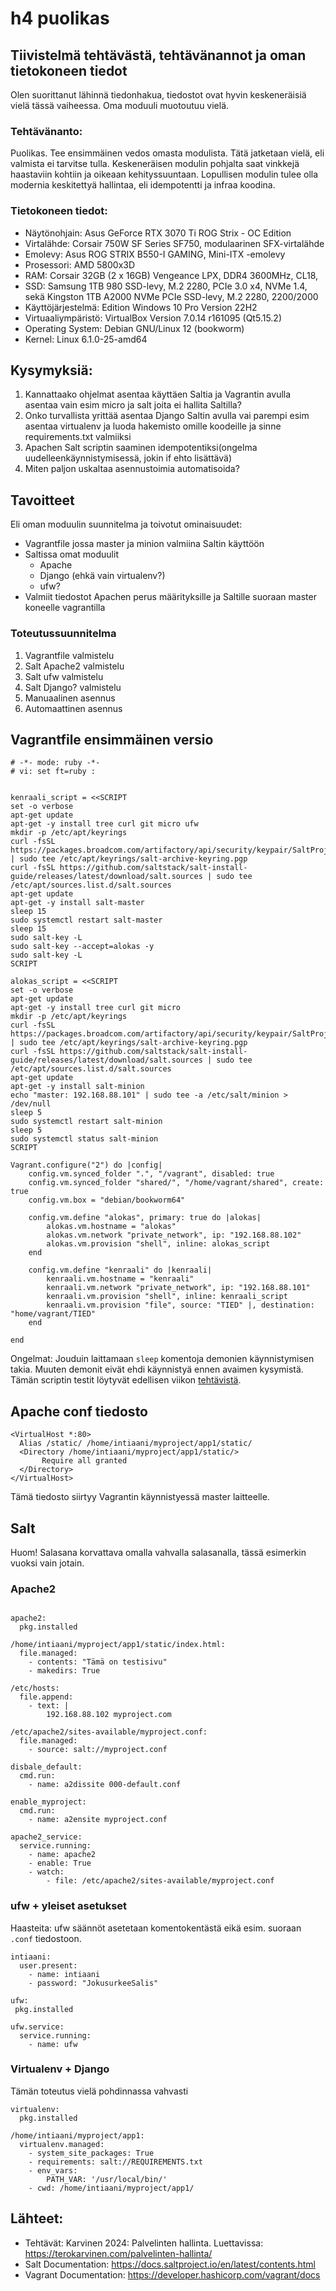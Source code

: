 # h4 puolikas

## Tiivistelmä tehtävästä, tehtävänannot ja oman tietokoneen tiedot
Olen suorittanut lähinnä tiedonhakua, tiedostot ovat hyvin keskeneräisiä vielä tässä vaiheessa. Oma moduuli muotoutuu vielä. 

### Tehtävänanto:
Puolikas. Tee ensimmäinen vedos omasta modulista. Tätä jatketaan vielä, eli valmista ei tarvitse tulla. Keskeneräisen modulin pohjalta saat vinkkejä haastaviin kohtiin ja oikeaan kehityssuuntaan. Lopullisen modulin tulee olla modernia keskitettyä hallintaa, eli idempotentti ja infraa koodina.
  
### Tietokoneen tiedot: 
- Näytönohjain: Asus GeForce RTX 3070 Ti ROG Strix - OC Edition
- Virtalähde: Corsair 750W SF Series SF750, modulaarinen SFX-virtalähde
- Emolevy: Asus ROG STRIX B550-I GAMING, Mini-ITX -emolevy
- Prosessori: AMD 5800x3D
- RAM: Corsair 32GB (2 x 16GB) Vengeance LPX, DDR4 3600MHz, CL18,
- SSD: Samsung 1TB 980 SSD-levy, M.2 2280, PCIe 3.0 x4, NVMe 1.4, sekä Kingston 1TB A2000 NVMe PCIe SSD-levy, M.2 2280, 2200/2000
- Käyttöjärjestelmä: Edition	Windows 10 Pro Version	22H2
- Virtuaaliympäristö: VirtualBox Version 7.0.14 r161095 (Qt5.15.2)
- Operating System: Debian GNU/Linux 12 (bookworm)  
- Kernel: Linux 6.1.0-25-amd64

## Kysymyksiä:
1. Kannattaako ohjelmat asentaa käyttäen Saltia ja Vagrantin avulla asentaa vain esim micro ja salt joita ei hallita Saltilla?
2. Onko turvallista yrittää asentaa Django Saltin avulla vai parempi esim asentaa virtualenv ja luoda hakemisto omille koodeille ja sinne requirements.txt valmiiksi
3. Apachen Salt scriptin saaminen idempotentiksi(ongelma uudelleenkäynnistymisessä, jokin if ehto lisättävä)
4. Miten paljon uskaltaa asennustoimia automatisoida?

## Tavoitteet
Eli oman moduulin suunnitelma ja toivotut ominaisuudet:
- Vagrantfile jossa master ja minion valmiina Saltin käyttöön 
- Saltissa omat moduulit
  - Apache
  - Django (ehkä vain virtualenv?)
  - ufw?
- Valmiit tiedostot Apachen perus määrityksille ja Saltille suoraan master koneelle vagrantilla

### Toteutussuunnitelma
1. Vagrantfile valmistelu
2. Salt Apache2 valmistelu
3. Salt ufw valmistelu
4. Salt Django? valmistelu
5. Manuaalinen asennus
6. Automaattinen asennus

## Vagrantfile ensimmäinen versio
~~~
# -*- mode: ruby -*-
# vi: set ft=ruby :


kenraali_script = <<SCRIPT
set -o verbose
apt-get update
apt-get -y install tree curl git micro ufw
mkdir -p /etc/apt/keyrings
curl -fsSL https://packages.broadcom.com/artifactory/api/security/keypair/SaltProjectKey/public | sudo tee /etc/apt/keyrings/salt-archive-keyring.pgp
curl -fsSL https://github.com/saltstack/salt-install-guide/releases/latest/download/salt.sources | sudo tee /etc/apt/sources.list.d/salt.sources
apt-get update
apt-get -y install salt-master
sleep 15
sudo systemctl restart salt-master
sleep 15
sudo salt-key -L
sudo salt-key --accept=alokas -y
sudo salt-key -L
SCRIPT

alokas_script = <<SCRIPT
set -o verbose
apt-get update
apt-get -y install tree curl git micro
mkdir -p /etc/apt/keyrings
curl -fsSL https://packages.broadcom.com/artifactory/api/security/keypair/SaltProjectKey/public | sudo tee /etc/apt/keyrings/salt-archive-keyring.pgp
curl -fsSL https://github.com/saltstack/salt-install-guide/releases/latest/download/salt.sources | sudo tee /etc/apt/sources.list.d/salt.sources
apt-get update
apt-get -y install salt-minion
echo "master: 192.168.88.101" | sudo tee -a /etc/salt/minion > /dev/null
sleep 5
sudo systemctl restart salt-minion
sleep 5
sudo systemctl status salt-minion
SCRIPT

Vagrant.configure("2") do |config|
	config.vm.synced_folder ".", "/vagrant", disabled: true
	config.vm.synced_folder "shared/", "/home/vagrant/shared", create: true
	config.vm.box = "debian/bookworm64"

	config.vm.define "alokas", primary: true do |alokas|
		alokas.vm.hostname = "alokas"
		alokas.vm.network "private_network", ip: "192.168.88.102"
		alokas.vm.provision "shell", inline: alokas_script
	end

	config.vm.define "kenraali" do |kenraali|
		kenraali.vm.hostname = "kenraali"
		kenraali.vm.network "private_network", ip: "192.168.88.101"
		kenraali.vm.provision "shell", inline: kenraali_script
		kenraali.vm.provision "file", source: "TIED" |, destination: "home/vagrant/TIED"
	end
	
end
~~~
Ongelmat: Jouduin laittamaan `sleep` komentoja demonien käynnistymisen takia. Muuten demonit eivät ehdi käynnistyä ennen avaimen kysymistä. Tämän scriptin testit löytyvät edellisen viikon [tehtävistä](https://github.com/kreatiini/Palvelinten-hallinta24/blob/main/h3%20Demoni.md).

## Apache conf tiedosto
~~~
<VirtualHost *:80>
  Alias /static/ /home/intiaani/myproject/app1/static/
  <Directory /home/intiaani/myproject/app1/static/>
       Require all granted
  </Directory>
</VirtualHost>
~~~
Tämä tiedosto siirtyy Vagrantin käynnistyessä master laitteelle.

## Salt 
Huom! Salasana korvattava omalla vahvalla salasanalla, tässä esimerkin vuoksi vain jotain.

### Apache2
~~~

apache2:
  pkg.installed

/home/intiaani/myproject/app1/static/index.html:
  file.managed:
    - contents: "Tämä on testisivu"
    - makedirs: True

/etc/hosts:
  file.append:
    - text: |
        192.168.88.102 myproject.com

/etc/apache2/sites-available/myproject.conf:
  file.managed:
    - source: salt://myproject.conf

disbale_default:
  cmd.run:
    - name: a2dissite 000-default.conf

enable_myproject:
  cmd.run:
    - name: a2ensite myproject.conf

apache2_service:
  service.running:
    - name: apache2
    - enable: True
    - watch:
        - file: /etc/apache2/sites-available/myproject.conf
~~~

### ufw + yleiset asetukset
Haasteita: ufw säännöt asetetaan komentokentästä eikä esim. suoraan `.conf` tiedostoon. 
~~~
intiaani:
  user.present:
    - name: intiaani
    - password: "JokusurkeeSalis"

ufw:
 pkg.installed

ufw.service:
  service.running:
    - name: ufw

~~~

### Virtualenv + Django
Tämän toteutus vielä pohdinnassa vahvasti
~~~
virtualenv:
  pkg.installed

/home/intiaani/myproject/app1:
  virtualenv.managed:
    - system_site_packages: True
    - requirements: salt://REQUIREMENTS.txt
    - env_vars:
        PATH_VAR: '/usr/local/bin/'
    - cwd: /home/intiaani/myproject/app1/
~~~
## Lähteet:
  -  Tehtävät: Karvinen 2024: Palvelinten hallinta. Luettavissa: https://terokarvinen.com/palvelinten-hallinta/
  -  Salt Documentation: https://docs.saltproject.io/en/latest/contents.html
  -  Vagrant Documentation: https://developer.hashicorp.com/vagrant/docs
